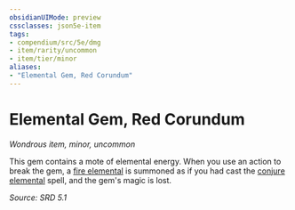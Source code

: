 ```yaml
---
obsidianUIMode: preview
cssclasses: json5e-item
tags:
- compendium/src/5e/dmg
- item/rarity/uncommon
- item/tier/minor
aliases: 
- "Elemental Gem, Red Corundum"
---
```

# Elemental Gem, Red Corundum
*Wondrous item, minor, uncommon*  


This gem contains a mote of elemental energy. When you use an action to break the gem, a [fire elemental](compendium/bestiary/elemental/fire-elemental.md) is summoned as if you had cast the [conjure elemental](compendium/spells/conjure-elemental.md) spell, and the gem's magic is lost.

*Source: SRD 5.1*